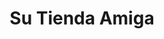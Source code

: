 ---
title: "Su Tienda Amiga"
url: /ciudad-satelite/su-tienda-amiga-avenida-satelite/
shop: Lebensmittel
---